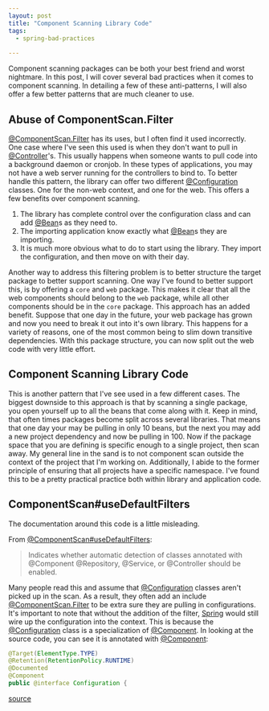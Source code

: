 ```yaml
---
layout: post
title: "Component Scanning Library Code"
tags:
  - spring-bad-practices
  
---
```


Component scanning packages can be both your best friend and worst nightmare.
In this post, I will cover several bad practices when it comes to component scanning.
In detailing a few of these anti-patterns, I will also offer a few better patterns that are much cleaner to use.

<!--more-->

## Abuse of ComponentScan.Filter

[@ComponentScan.Filter] has its uses, but I often find it used incorrectly.
One case where I've seen this used is when they don't want to pull in [@Controller]'s.
This usually happens when someone wants to pull code into a background daemon or cronjob.
In these types of applications, you may not have a web server running for the controllers to bind to.
To better handle this pattern, the library can offer two different [@Configuration] classes.
One for the non-web context, and one for the web.
This offers a few benefits over component scanning.

1. The library has complete control over the configuration class and can add [@Bean]s as they need to.
2. The importing application know exactly what [@Bean]s they are importing.
3. It is much more obvious what to do to start using the library. They import the configuration, and then move on with their day.

Another way to address this filtering problem is to better structure the target package to better support scanning.
One way I've found to better support this, is by offering a ```core``` and ```web``` package.
This makes it clear that all the web components should belong to the ```web``` package, while all other components should be in the ```core``` package.
This approach has an added benefit.
Suppose that one day in the future, your web package has grown and now you need to break it out into it's own library.
This happens for a variety of reasons, one of the most common being to slim down transitive dependencies.
With this package structure, you can now split out the web code with very little effort. 


## Component Scanning Library Code

This is another pattern that I've see used in a few different cases.
The biggest downside to this approach is that by scanning a single package, you open yourself up to all the beans that come along with it.
Keep in mind, that often times packages become split across several libraries.
That means that one day your may be pulling in only 10 beans, but the next you may add a new project dependency and now be pulling in 100.
Now if the package space that you are defining is specific enough to a single project, then scan away.
My general line in the sand is to not component scan outside the context of the project that I'm working on.
Additionally, I abide to the former principle of ensuring that all projects have a specific namespace.
I've found this to be a pretty practical practice both within library and application code.


## ComponentScan#useDefaultFilters

The documentation around this code is a little misleading.

From [@ComponentScan#useDefaultFilters]:

> Indicates whether automatic detection of classes annotated with @Component @Repository, @Service, or @Controller should be enabled.

Many people read this and assume that [@Configuration] classes aren't picked up in the scan.
As a result, they often add an include [@ComponentScan.Filter] to be extra sure they are pulling in configurations.
It's important to note that without the addition of the filter, [Spring] would still wire up the configuration into the context.
This is because the [@Configuration] class is a specialization of [@Component].
In looking at the source code, you can see it is annotated with [@Component]:

```java
@Target(ElementType.TYPE)
@Retention(RetentionPolicy.RUNTIME)
@Documented
@Component
public @interface Configuration {
```

[source](https://github.com/spring-projects/spring-framework/blob/master/spring-context/src/main/java/org/springframework/context/annotation/Configuration.java#L404)


[Spring]: https://spring.io/
[@Component]: http://docs.spring.io/spring-framework/docs/current/javadoc-api/org/springframework/stereotype/Component.html
[@Configuration]: http://docs.spring.io/spring-framework/docs/current/javadoc-api/org/springframework/context/annotation/Configuration.html
[@Import]: http://docs.spring.io/spring-framework/docs/current/javadoc-api/org/springframework/context/annotation/Import.html
[@Controller]: https://docs.spring.io/spring/docs/current/javadoc-api/org/springframework/stereotype/Controller.html
[@Bean]: http://docs.spring.io/spring-framework/docs/current/javadoc-api/org/springframework/context/annotation/Bean.html
[@ComponentScan.Filter]: http://docs.spring.io/spring/docs/current/javadoc-api/org/springframework/context/annotation/ComponentScan.Filter.html
[@ComponentScan#useDefaultFilters]: http://docs.spring.io/spring/docs/current/javadoc-api/org/springframework/context/annotation/ComponentScan.html#useDefaultFilters--
